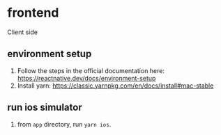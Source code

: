 # frontend
Client side

## environment setup
1. Follow the steps in the official documentation here: https://reactnative.dev/docs/environment-setup
2. Install yarn: https://classic.yarnpkg.com/en/docs/install#mac-stable

## run ios simulator
1. from `app` directory, run `yarn ios`.
